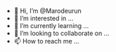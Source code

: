 - 👋 Hi, I’m @Marodeurun
- 👀 I’m interested in ...
- 🌱 I’m currently learning ...
- 💞️ I’m looking to collaborate on ...
- 📫 How to reach me ...

<!---
Marodeurun/Marodeurun is a ✨ special ✨ repository because its `README.md` (this file) appears on your GitHub profile.
You can click the Preview link to take a look at your changes.
--->
